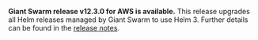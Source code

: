**Giant Swarm release v12.3.0 for AWS is available.** This release upgrades all Helm releases managed by Giant Swarm to use Helm 3. Further details can be found in the [release notes](https://github.com/giantswarm/releases/tree/master/aws/v12.3.0).
